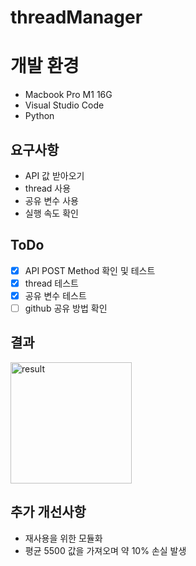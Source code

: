 # threadManager

# 개발 환경
- Macbook Pro M1 16G
- Visual Studio Code
- Python 

## 요구사항
- API 값 받아오기
- thread 사용
- 공유 변수 사용
- 실행 속도 확인

## ToDo
- [x] API POST Method 확인 및 테스트
- [x] thread 테스트
- [x] 공유 변수 테스트
- [ ] github 공유 방법 확인

## 결과
<img width="194" alt="result" src="https://user-images.githubusercontent.com/12059825/188273831-f345207e-fcbe-4607-898a-454bc66cf319.png">

## 추가 개선사항
- 재사용을 위한 모듈화
- 평균 5500 값을 가져오며 약 10% 손실 발생